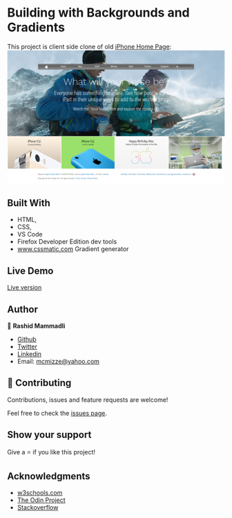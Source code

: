 # Building with Backgrounds and Gradients

This project is client side clone of old <a href="https://web.archive.org/web/20140301004610/http://www.apple.com/"  target="_blank">iPhone Home Page</a>: 
![screenshot](https://github.com/8Bts/Building-with-Backgrounds-and-Gradients/blob/apple-home/images/app-screenshot.png)

## Built With

- HTML,
- CSS,
- VS Code
- Firefox Developer Edition dev tools
- www.cssmatic.com Gradient generator

## Live Demo

<a href="https://rawcdn.githack.com/8Bts/Building-with-Backgrounds-and-Gradients/80e7dc30b94c55f277ce1592f3a332654e4f37f7/index.html" target="_blank">Live version</a>

## Author

👤 **Rashid Mammadli**

- <a href="https://github.com/8Bts" target="_blank">Github</a> 
- <a href="https://twitter.com/Rasheed49705929" target="_blank">Twitter</a> 
- <a href="https://www.linkedin.com/in/rashid-mammadli-62b9b1171/" target="_blank">Linkedin</a> 
- Email: mcmizze@yahoo.com

## 🤝 Contributing

Contributions, issues and feature requests are welcome!

Feel free to check the <a href="https://github.com/8Bts/Building-with-Backgrounds-and-Gradients/issues" target="_blank">issues page</a>.

## Show your support

Give a ⭐️ if you like this project!

## Acknowledgments

- <a href="https://www.w3schools.com/" target="_blank">w3schools.com</a> 
- <a href="https://www.theodinproject.com/" target="_blank">The Odin Project</a>
- <a href="https://www.stackoverflow.com/" target="_blank">Stackoverflow</a>
